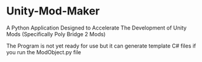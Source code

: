 # Unity-Mod-Maker
A Python Application Designed to Accelerate The Development of Unity Mods (Specifically Poly Bridge 2 Mods)

The Program is not yet ready for use but it can generate template C# files if you run the ModObject.py file
